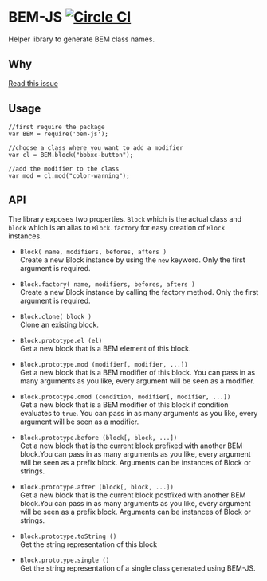 # BEM-JS [![Circle CI](https://circleci.com/gh/bubobox/concat-js/tree/master.svg?style=svg&circle-token=512452848019d7bf350ad30579e6930414a2fd5f)](https://circleci.com/gh/bubobox/concat-js/tree/master)

Helper library to generate BEM class names.

## Why

[Read this issue](https://github.com/bubobox/components/issues/93)

## Usage

    //first require the package
    var BEM = require('bem-js');

    //choose a class where you want to add a modifier
    var cl = BEM.block("bbbxc-button");

    //add the modifier to the class
    var mod = cl.mod("color-warning");

## API

The library exposes two properties. `Block` which is the actual class and `block` which is an alias to `Block.factory` for easy creation of `Block` instances.

- `Block( name, modifiers, befores, afters )`  
  Create a new Block instance by using the `new` keyword. Only the first argument is required.

- `Block.factory( name, modifiers, befores, afters )`  
  Create a new Block instance by calling the factory method. Only the first argument is required.

- `Block.clone( block )`  
  Clone an existing block.

- `Block.prototype.el (el)`  
  Get a new block that is a BEM element of this block.

- `Block.prototype.mod (modifier[, modifier, ...])`  
  Get a new block that is a BEM modifier of this block. You can pass in as many arguments as you like, every argument will be seen as a modifier.


- `Block.prototype.cmod (condition, modifier[, modifier, ...])`  
  Get a new block that is a BEM modifier of this block if condition evaluates to `true`. You can pass in as many arguments as you like, every argument will be seen as a modifier.


- `Block.prototype.before (block[, block, ...])`  
  Get a new block that is the current block prefixed with another BEM block.You can pass in as many arguments as you like, every argument will be seen as a prefix block. Arguments can be instances of Block or strings.


- `Block.prototype.after (block[, block, ...])`  
  Get a new block that is the current block postfixed with another BEM block.You can pass in as many arguments as you like, every argument will be seen as a prefix block. Arguments can be instances of Block or strings.


- `Block.prototype.toString ()`  
  Get the string representation of this block

- `Block.prototype.single ()`  
  Get the string representation of a single class generated using BEM-JS.
